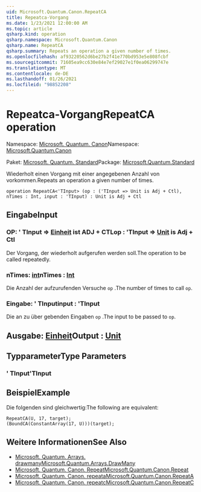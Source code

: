```yaml
---
uid: Microsoft.Quantum.Canon.RepeatCA
title: Repeatca-Vorgang
ms.date: 1/23/2021 12:00:00 AM
ms.topic: article
qsharp.kind: operation
qsharp.namespace: Microsoft.Quantum.Canon
qsharp.name: RepeatCA
qsharp.summary: Repeats an operation a given number of times.
ms.openlocfilehash: af93220562d6be27b2f41e770bd953e5e808fcbf
ms.sourcegitcommit: 71605ea9cc630e84e7ef29027e1f0ea06299747e
ms.translationtype: MT
ms.contentlocale: de-DE
ms.lasthandoff: 01/26/2021
ms.locfileid: "98852208"
---
```

# <a name="repeatca-operation"></a><span data-ttu-id="b018d-102">Repeatca-Vorgang</span><span class="sxs-lookup"><span data-stu-id="b018d-102">RepeatCA operation</span></span>

<span data-ttu-id="b018d-103">Namespace: [Microsoft. Quantum. Canon](xref:Microsoft.Quantum.Canon)</span><span class="sxs-lookup"><span data-stu-id="b018d-103">Namespace: [Microsoft.Quantum.Canon](xref:Microsoft.Quantum.Canon)</span></span>

<span data-ttu-id="b018d-104">Paket: [Microsoft. Quantum. Standard](https://nuget.org/packages/Microsoft.Quantum.Standard)</span><span class="sxs-lookup"><span data-stu-id="b018d-104">Package: [Microsoft.Quantum.Standard](https://nuget.org/packages/Microsoft.Quantum.Standard)</span></span>


<span data-ttu-id="b018d-105">Wiederholt einen Vorgang mit einer angegebenen Anzahl von vorkommen.</span><span class="sxs-lookup"><span data-stu-id="b018d-105">Repeats an operation a given number of times.</span></span>

```qsharp
operation RepeatCA<'TInput> (op : ('TInput => Unit is Adj + Ctl), nTimes : Int, input : 'TInput) : Unit is Adj + Ctl
```


## <a name="input"></a><span data-ttu-id="b018d-106">Eingabe</span><span class="sxs-lookup"><span data-stu-id="b018d-106">Input</span></span>

### <a name="op--tinput--unit--is-adj--ctl"></a><span data-ttu-id="b018d-107">OP: ' TInput => [Einheit](xref:microsoft.quantum.lang-ref.unit)  ist ADJ + CTL</span><span class="sxs-lookup"><span data-stu-id="b018d-107">op : 'TInput => [Unit](xref:microsoft.quantum.lang-ref.unit)  is Adj + Ctl</span></span>

<span data-ttu-id="b018d-108">Der Vorgang, der wiederholt aufgerufen werden soll.</span><span class="sxs-lookup"><span data-stu-id="b018d-108">The operation to be called repeatedly.</span></span>


### <a name="ntimes--int"></a><span data-ttu-id="b018d-109">nTimes: [int](xref:microsoft.quantum.lang-ref.int)</span><span class="sxs-lookup"><span data-stu-id="b018d-109">nTimes : [Int](xref:microsoft.quantum.lang-ref.int)</span></span>

<span data-ttu-id="b018d-110">Die Anzahl der aufzurufenden Versuche `op` .</span><span class="sxs-lookup"><span data-stu-id="b018d-110">The number of times to call `op`.</span></span>


### <a name="input--tinput"></a><span data-ttu-id="b018d-111">Eingabe: ' TInput</span><span class="sxs-lookup"><span data-stu-id="b018d-111">input : 'TInput</span></span>

<span data-ttu-id="b018d-112">Die an zu über gebenden Eingaben `op` .</span><span class="sxs-lookup"><span data-stu-id="b018d-112">The input to be passed to `op`.</span></span>



## <a name="output--unit"></a><span data-ttu-id="b018d-113">Ausgabe: [Einheit](xref:microsoft.quantum.lang-ref.unit)</span><span class="sxs-lookup"><span data-stu-id="b018d-113">Output : [Unit](xref:microsoft.quantum.lang-ref.unit)</span></span>



## <a name="type-parameters"></a><span data-ttu-id="b018d-114">Typparameter</span><span class="sxs-lookup"><span data-stu-id="b018d-114">Type Parameters</span></span>

### <a name="tinput"></a><span data-ttu-id="b018d-115">' TInput</span><span class="sxs-lookup"><span data-stu-id="b018d-115">'TInput</span></span>



## <a name="example"></a><span data-ttu-id="b018d-116">Beispiel</span><span class="sxs-lookup"><span data-stu-id="b018d-116">Example</span></span>

<span data-ttu-id="b018d-117">Die folgenden sind gleichwertig:</span><span class="sxs-lookup"><span data-stu-id="b018d-117">The following are equivalent:</span></span>

```qsharp
RepeatCA(U, 17, target);
(BoundCA(ConstantArray(17, U)))(target);
```

## <a name="see-also"></a><span data-ttu-id="b018d-118">Weitere Informationen</span><span class="sxs-lookup"><span data-stu-id="b018d-118">See Also</span></span>

- [<span data-ttu-id="b018d-119">Microsoft. Quantum. Arrays. drawmany</span><span class="sxs-lookup"><span data-stu-id="b018d-119">Microsoft.Quantum.Arrays.DrawMany</span></span>](xref:Microsoft.Quantum.Arrays.DrawMany)
- [<span data-ttu-id="b018d-120">Microsoft. Quantum. Canon. Repeat</span><span class="sxs-lookup"><span data-stu-id="b018d-120">Microsoft.Quantum.Canon.Repeat</span></span>](xref:Microsoft.Quantum.Canon.Repeat)
- [<span data-ttu-id="b018d-121">Microsoft. Quantum. Canon. repeata</span><span class="sxs-lookup"><span data-stu-id="b018d-121">Microsoft.Quantum.Canon.RepeatA</span></span>](xref:Microsoft.Quantum.Canon.RepeatA)
- [<span data-ttu-id="b018d-122">Microsoft. Quantum. Canon. repeatc</span><span class="sxs-lookup"><span data-stu-id="b018d-122">Microsoft.Quantum.Canon.RepeatC</span></span>](xref:Microsoft.Quantum.Canon.RepeatC)